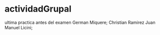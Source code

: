 # actividadGrupal
ultima practica antes del examen
German Miquere;
Christian Ramirez
Juan Manuel Licini;


